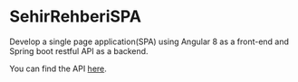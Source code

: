 # SehirRehberiSPA
Develop a single page application(SPA) using Angular 8 as a front-end and Spring boot restful API as a backend.

You can find the API [here](https://github.com/kadioglumf/Sehir-Rehberi-API).

